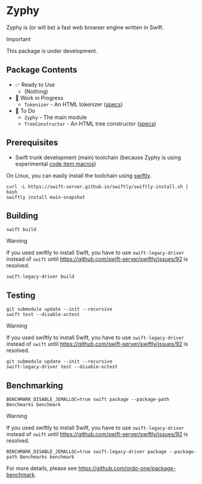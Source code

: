 # Zyphy

Zyphy is (or will be) a fast web browser engine written in Swift.

> [!IMPORTANT]
> This package is under development.

## Package Contents

- ✅ Ready to Use
  - (Nothing)
- 🚧 Work in Progress
  - `Tokenizer` - An HTML tokenizer ([specs](https://html.spec.whatwg.org/multipage/parsing.html#tokenization))
- 🥚 To Do
  - `Zyphy` - The main module
  - `TreeConstructor` - An HTML tree constructor ([specs](https://html.spec.whatwg.org/multipage/parsing.html#tree-construction))

## Prerequisites

- Swift trunk development (main) toolchain (because Zyphy is using experimental [code item macros](https://github.com/apple/swift-evolution/blob/main/visions/macros.md#macro-roles))

On Linux, you can easily install the toolchain using [swiftly](https://swift-server.github.io/swiftly/).

```shell
curl -L https://swift-server.github.io/swiftly/swiftly-install.sh | bash
swiftly install main-snapshot
```

## Building

```shell
swift build
```

> [!WARNING]
> If you used swiftly to install Swift, you have to use `swift-legacy-driver` instead of `swift` until https://github.com/swift-server/swiftly/issues/92 is resolved.
>
> ```shell
> swift-legacy-driver build
> ```

## Testing

```shell
git submodule update --init --recursive
swift test --disable-xctest
```

> [!WARNING]
> If you used swiftly to install Swift, you have to use `swift-legacy-driver` instead of `swift` until https://github.com/swift-server/swiftly/issues/92 is resolved.
>
> ```shell
> git submodule update --init --recursive
> swift-legacy-driver test --disable-xctest
> ```

## Benchmarking

```shell
BENCHMARK_DISABLE_JEMALLOC=true swift package --package-path Benchmarks benchmark
```

> [!WARNING]
> If you used swiftly to install Swift, you have to use `swift-legacy-driver` instead of `swift` until https://github.com/swift-server/swiftly/issues/92 is resolved.
>
> ```shell
> BENCHMARK_DISABLE_JEMALLOC=true swift-legacy-driver package --package-path Benchmarks benchmark
> ```

For more details, please see https://github.com/ordo-one/package-benchmark.
